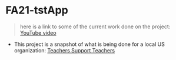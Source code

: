 # FA21-tstApp

> here is a link to some of the current work done on the project: [YouTube video](https://www.youtube.com/watch?v=WqIwV2LcTzU)

- This project is a snapshot of what is being done for a local US organization: [Teachers Support Teachers](https://wesupportteachers.com/)
